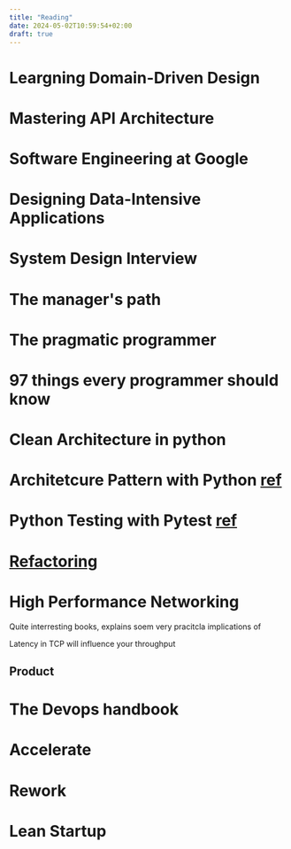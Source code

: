 ```yaml
---
title: "Reading"
date: 2024-05-02T10:59:54+02:00
draft: true
---
```


# Leargning Domain-Driven Design

# Mastering API Architecture

# Software Engineering at Google

# Designing Data-Intensive Applications

# System Design Interview

# The manager's path

# The pragmatic programmer

# 97 things every programmer should know

# Clean Architecture in python

# Architetcure Pattern with Python [ref](https://www.amazon.com/Architecture-Patterns-Python-Domain-Driven-Microservices/dp/1492052205/ref=as_li_ss_tl?keywords=Architecture+Patterns+with+Python&language=en_US&linkCode=sl1&linkId=485b120d70c0e6234511426b0e8adfc7&qid=1578941721&sr=8-1&tag=obethetesgoa-20)

# Python Testing with Pytest [ref](https://pragprog.com/titles/bopytest2/python-testing-with-pytest-second-edition/)

# [Refactoring](https://martinfowler.com/books/refactoring.html)



# High Performance Networking

Quite interresting books, explains soem very pracitcla implications of

Latency in TCP will influence your throughput




## Product 

# The Devops handbook

# Accelerate

# Rework

# Lean Startup
